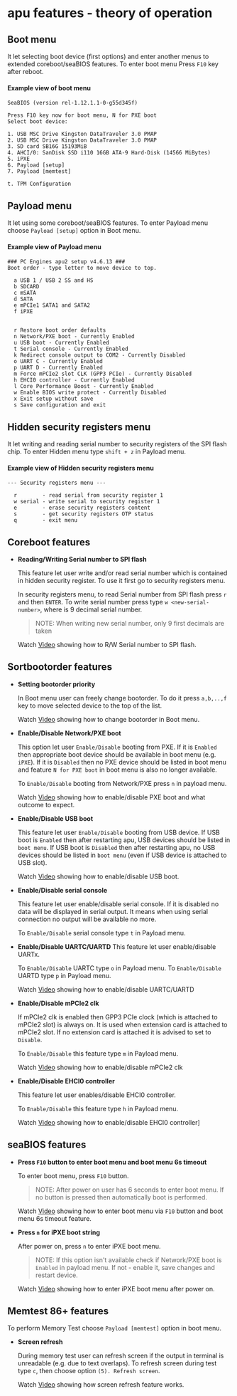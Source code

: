 # apu features - theory of operation

## Boot menu

It let selecting boot device (first options) and enter another menus to extended
coreboot/seaBIOS features. To enter boot menu Press `F10` key after reboot.

#### Example view of boot menu
```
SeaBIOS (version rel-1.12.1.1-0-g55d345f)

Press F10 key now for boot menu, N for PXE boot
Select boot device:

1. USB MSC Drive Kingston DataTraveler 3.0 PMAP
2. USB MSC Drive Kingston DataTraveler 3.0 PMAP
3. SD card SB16G 15193MiB
4. AHCI/0: SanDisk SSD i110 16GB ATA-9 Hard-Disk (14566 MiBytes)
5. iPXE
6. Payload [setup]
7. Payload [memtest]

t. TPM Configuration
```

## Payload menu

It let using some coreboot/seaBIOS features. To enter Payload menu choose
`Payload [setup]` option in Boot menu.

#### Example view of Payload menu
```
### PC Engines apu2 setup v4.6.13 ###
Boot order - type letter to move device to top.

  a USB 1 / USB 2 SS and HS
  b SDCARD
  c mSATA
  d SATA
  e mPCIe1 SATA1 and SATA2
  f iPXE


  r Restore boot order defaults
  n Network/PXE boot - Currently Enabled
  u USB boot - Currently Enabled
  t Serial console - Currently Enabled
  k Redirect console output to COM2 - Currently Disabled
  o UART C - Currently Enabled
  p UART D - Currently Enabled
  m Force mPCIe2 slot CLK (GPP3 PCIe) - Currently Disabled
  h EHCI0 controller - Currently Enabled
  l Core Performance Boost - Currently Enabled
  w Enable BIOS write protect - Currently Disabled
  x Exit setup without save
  s Save configuration and exit
```

## Hidden security registers menu

It let writing and reading serial number to security registers of the SPI flash
chip. To enter Hidden menu type `shift + z` in Payload menu.

#### Example view of Hidden security registers menu
```
--- Security registers menu ---

  r        - read serial from security register 1
  w serial - write serial to security register 1
  e        - erase security registers content
  s        - get security registers OTP status
  q        - exit menu
```

## Coreboot features

- **Reading/Writing Serial number to SPI flash**

	This feature let user write and/or read serial number which is contained in
	hidden security register. To use it first go to security registers menu.

  In security registers menu, to read Serial number from SPI flash press `r` and
  then `ENTER`. To write serial number press type `w <new-serial-number>`, where
  <new-serial-number> is 9 decimal serial number.

  >NOTE: When writing new serial number, only 9 first decimals are taken  

  Watch [Video](https://asciinema.org/a/240504) showing how to R/W Serial number
  to SPI flash.


## Sortbootorder features

- **Setting bootorder priority**

  In Boot menu user can freely change bootorder. To do it press `a,b,..,f` key
  to move selected device to the top of the list.

  Watch [Video](https://asciinema.org/a/240509) showing how to change bootorder
  in Boot menu.


- **Enable/Disable Network/PXE boot**

  This option let user `Enable/Disable` booting from PXE. If it is `Enabled`
  then appropriate boot device should be available in boot menu (e.g. `iPXE`).
  If it is `Disabled` then no PXE device should be listed in boot menu and
  feature `N for PXE boot` in boot menu is also no longer available.

  To `Enable/Disable` booting from Network/PXE press `n` in payload menu.

  Watch [Video](https://asciinema.org/a/240518) showing how to enable/disable
  PXE boot and what outcome to expect.


- **Enable/Disable USB boot**

	This feature let user `Enable/Disable` booting from USB device.   If USB boot
	is `Enabled` then after restarting apu, USB devices should be listed in `boot
	menu`.   If USB boot is `Disabled` then after restarting apu, no USB devices
	should be listed in `boot menu` (even if USB device is attached to USB slot).  

  Watch [Video](https://asciinema.org/a/239796) showing how to enable/disable
  USB boot.


- **Enable/Disable serial console**

	This feature let user enable/disable serial console. If it is disabled no data
	will be displayed in serial output. It means when using serial connection no
	output will be available no more.  

	To `Enable/Disable` serial console type `t` in Payload menu.


- **Enable/Disable UARTC/UARTD**
	This feature let user enable/disable UARTx.  

	To `Enable/Disable` UARTC type `o` in Payload menu.
	To `Enable/Disable` UARTD type `p` in Payload menu.

	Watch [Video](https://asciinema.org/a/239817) showing how to enable/disable
	UARTC/UARTD


- **Enable/Disable mPCIe2 clk**

  If mPCIe2 clk is enabled then GPP3 PCIe clock (which is attached to mPCIe2
  slot) is always on. It is used when extension card is attached to mPCIe2 slot.
  If no extension card is attached it is advised to set to `Disable`.

  To `Enable/Disable` this feature type `m` in Payload menu.

  Watch [Video](https://asciinema.org/a/239813) showing how to enable/disable
  mPCIe2 clk


- **Enable/Disable EHCI0 controller**

	This feature let user enables/disable EHCI0 controller.

	To `Enable/Disable` this feature type `h` in Payload menu.

	Watch [Video](https://asciinema.org/a/239816) showing how to enable/disable
	EHCI0 controller]


## seaBIOS features

- **Press `F10` button to enter boot menu and boot menu 6s timeout**

	To enter boot menu, press `F10` button.

  >NOTE: After power on user has 6 seconds to enter boot menu. If no button is
  pressed then automatically boot is performed.

  Watch [Video](https://asciinema.org/a/240500) showing how to enter boot menu
  via `F10` button and boot menu 6s timeout feature.


- **Press `n` for iPXE boot string**

  After power on, press `n` to enter iPXE boot menu.

  > NOTE: If this option isn't available check if Network/PXE boot is `Enabled`
  in payload menu. If not - enable it, save changes and restart device.

  Watch [Video](https://asciinema.org/a/240529) showing how to enter iPXE boot
  menu after power on.


## Memtest 86+ features

To perform Memory Test choose `Payload [memtest]` option in boot menu.

- **Screen refresh**

  During memory test user can refresh screen if the output in terminal is
  unreadable (e.g. due to text overlaps). To refresh screen during test type
  `c`, then choose option `(5). Refresh screen`.

  Watch [Video](https://asciinema.org/a/240533) showing how screen refresh
  feature works.
